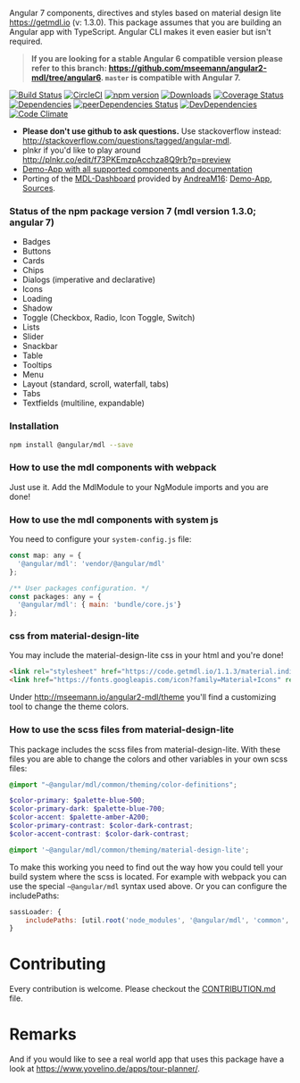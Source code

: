 
Angular 7 components, directives and styles based on material design lite https://getmdl.io (v: 1.3.0). This package assumes that you are building an Angular app with TypeScript. Angular CLI makes it even easier but isn't required.

> **If you are looking for a stable Angular 6 compatible version please refer to this branch: https://github.com/mseemann/angular2-mdl/tree/angular6.  `master` is compatible with Angular 7.**


[![Build Status](https://travis-ci.org/mseemann/angular2-mdl.svg?branch=master)](https://travis-ci.org/mseemann/angular2-mdl)
[![CircleCI](https://circleci.com/gh/mseemann/angular2-mdl/tree/master.svg?style=shield)](https://circleci.com/gh/mseemann/angular2-mdl/tree/master)
[![npm version](https://badge.fury.io/js/@angular-mdl%2Fcore.svg)](https://www.npmjs.com/package/@angular/mdl)
[![Downloads](http://img.shields.io/npm/dm/@angular-mdl%2Fcore.svg)](https://npmjs.org/package/@angular/mdl)
[![Coverage Status](https://coveralls.io/repos/github/mseemann/angular2-mdl/badge.svg?branch=master)](https://coveralls.io/github/mseemann/angular2-mdl?branch=master)
[![Dependencies](https://david-dm.org/mseemann/angular2-mdl.svg)](https://david-dm.org/mseemann/angular2-mdl)
[![peerDependencies Status](https://david-dm.org/mseemann/angular2-mdl/peer-status.svg)](https://david-dm.org/mseemann/angular2-mdl?type=peer)
[![DevDependencies](https://david-dm.org/mseemann/angular2-mdl/dev-status.svg)](https://david-dm.org/mseemann/angular2-mdl#info=devDependencies&view=table)
[![Code Climate](https://codeclimate.com/github/mseemann/angular2-mdl/badges/gpa.svg)](https://codeclimate.com/github/mseemann/angular2-mdl)

* **Please don't use github to ask questions.** Use stackoverflow instead: http://stackoverflow.com/questions/tagged/angular-mdl.
* plnkr if you'd like to play around http://plnkr.co/edit/f73PKEmzpAcchza8Q9rb?p=preview
* [Demo-App with all supported components and documentation](http://mseemann.io/angular2-mdl/)
* Porting of the [MDL-Dashboard](https://getmdl.io/templates/dashboard/index.html) provided by [AndreaM16](https://github.com/AndreaM16):  [Demo-App](https://angular-mdl-dashboard.herokuapp.com/#/home), [Sources](https://github.com/AndreaM16/angular-mdl-dashboard).

### Status of the npm package version 7 (mdl version 1.3.0; angular 7)

- Badges
- Buttons
- Cards
- Chips
- Dialogs (imperative and declarative)
- Icons
- Loading
- Shadow
- Toggle (Checkbox, Radio, Icon Toggle, Switch)
- Lists
- Slider
- Snackbar
- Table
- Tooltips
- Menu
- Layout (standard, scroll, waterfall, tabs)
- Tabs
- Textfields (multiline, expandable)


### Installation

```bash
npm install @angular/mdl --save
```

### How to use the mdl components with webpack

Just use it. Add the MdlModule to your NgModule imports and you are done!

### How to use the mdl components with system js

You need to configure your `system-config.js` file:

```JavaScript
const map: any = {
  '@angular/mdl': 'vendor/@angular/mdl'
};

/** User packages configuration. */
const packages: any = {
  '@angular/mdl': { main: 'bundle/core.js'}
};
```

### css from material-design-lite
You may include the material-design-lite css in your html and you're done!
```HTML
<link rel="stylesheet" href="https://code.getmdl.io/1.1.3/material.indigo-pink.min.css" />
<link href="https://fonts.googleapis.com/icon?family=Material+Icons" rel="stylesheet">
```
Under http://mseemann.io/angular2-mdl/theme you'll find a customizing tool to change the theme colors.

### How to use the scss files from material-design-lite
This package includes the scss files from material-design-lite.
With these files you are able to change the colors and other variables in your own scss files:

```scss
@import "~@angular/mdl/common/theming/color-definitions";

$color-primary: $palette-blue-500;
$color-primary-dark: $palette-blue-700;
$color-accent: $palette-amber-A200;
$color-primary-contrast: $color-dark-contrast;
$color-accent-contrast: $color-dark-contrast;

@import '~@angular/mdl/common/theming/material-design-lite';
```

To make this working you need to find out the way how you could tell your build system where the scss is located.
For example with webpack you can use the special `~@angular/mdl` syntax used above. Or you can configure the includePaths:

```JavaScript
sassLoader: {
	includePaths: [util.root('node_modules', '@angular/mdl', 'common', 'theming')]
}
```

# Contributing

Every contribution is welcome. Please checkout the [CONTRIBUTION.md](https://github.com/mseemann/angular2-mdl/blob/master/CONTRIBUTION.md) file.

# Remarks

And if you would like to see a real world app that uses this package have a look at https://www.yovelino.de/apps/tour-planner/.
